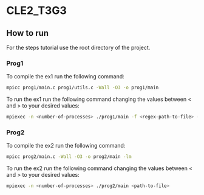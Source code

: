 # CLE2_T3G3

## How to run

For the steps tutorial use the root directory of the project.

### Prog1

To compile the ex1 run the following command:

```bash
mpicc prog1/main.c prog1/utils.c -Wall -O3 -o prog1/main
```

To run the ex1 run the following command changing the values between < and > to your desired values:

```bash
mpiexec -n <number-of-processes> ./prog1/main -f <regex-path-to-file> -b <buffer-size>
```

### Prog2

To compile the ex2 run the following command:

```bash
mpicc prog2/main.c -Wall -O3 -o prog2/main -lm
```

To run the ex2 run the following command changing the values between < and > to your desired values:

```bash
mpiexec -n <number-of-processes> ./prog2/main <path-to-file>
```
